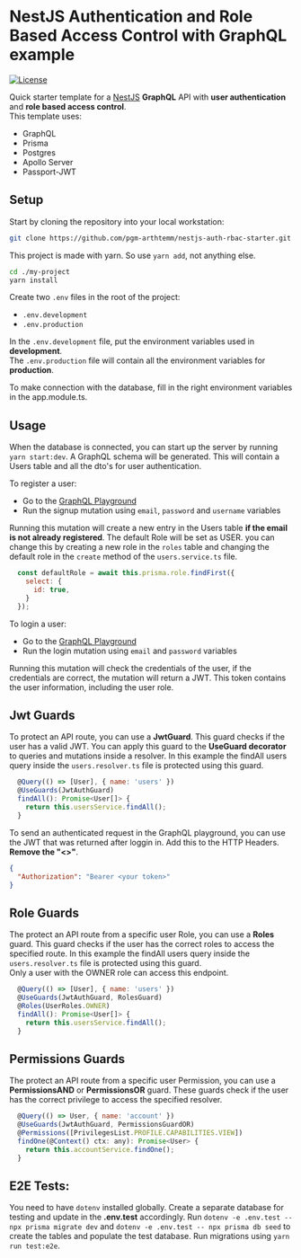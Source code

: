 # NestJS Authentication and Role Based Access Control with GraphQL example

[![License](https://img.shields.io/github/license/saluki/nestjs-template.svg)](https://github.com/pgm-arthtemm/nestjs-auth-rbac-starter/blob/main/LICENSE)

Quick starter template for a [NestJS](https://nestjs.com/) **GraphQL** API with **user authentication** and **role based access control**.  
This template uses:

- GraphQL
- Prisma
- Postgres
- Apollo Server
- Passport-JWT

## Setup

Start by cloning the repository into your local workstation:

```sh
git clone https://github.com/pgm-arthtemm/nestjs-auth-rbac-starter.git my-project
```

This project is made with yarn. So use `yarn add`, not anything else.

```sh
cd ./my-project
yarn install
```

Create two `.env` files in the root of the project:

- `.env.development`
- `.env.production`

In the `.env.development` file, put the environment variables used in **development**.  
The `.env.production` file will contain all the environment variables for **production**.

To make connection with the database, fill in the right environment variables in the app.module.ts.

## Usage

When the database is connected, you can start up the server by running `yarn start:dev`.
A GraphQL schema will be generated. This will contain a Users table and all the dto's for user authentication.

To register a user:

- Go to the [GraphQL Playground](http://localhost:4000/graphql)
- Run the signup mutation using `email`, `password` and `username` variables

Running this mutation will create a new entry in the Users table **if the email is not already registered**.
The default Role will be set as USER. you can change this by creating a new role in the `roles` table and changing the default role in the `create` method of the `users.service.ts` file.

```js
  const defaultRole = await this.prisma.role.findFirst({
    select: {
      id: true,
    }
  });
```

To login a user:

- Go to the [GraphQL Playground](http://localhost:4000/graphql)
- Run the login mutation using `email` and `password` variables

Running this mutation will check the credentials of the user, if the credentials are correct, the mutation will return a JWT.
This token contains the user information, including the user role.

## Jwt Guards

To protect an API route, you can use a **JwtGuard**. This guard checks if the user has a valid JWT. You can apply this guard to the **UseGuard decorator** to queries and mutations inside a resolver.
In this example the findAll users query inside the `users.resolver.ts` file is protected using this guard.

```js
  @Query(() => [User], { name: 'users' })
  @UseGuards(JwtAuthGuard)
  findAll(): Promise<User[]> {
    return this.usersService.findAll();
  }
```

To send an authenticated request in the GraphQL playground, you can use the JWT that was returned after loggin in.
Add this to the HTTP Headers.  
**Remove the "<>"**.

```json
{
  "Authorization": "Bearer <your token>"
}
```

## Role Guards

The protect an API route from a specific user Role, you can use a **Roles** guard. This guard checks if the user has the correct roles to access the specified route.
In this example the findAll users query inside the `users.resolver.ts` file is protected using this guard.  
Only a user with the OWNER role can access this endpoint.

```js
  @Query(() => [User], { name: 'users' })
  @UseGuards(JwtAuthGuard, RolesGuard)
  @Roles(UserRoles.OWNER)
  findAll(): Promise<User[]> {
    return this.usersService.findAll();
  }
```


## Permissions Guards

The protect an API route from a specific user Permission, you can use a **PermissionsAND** or **PermissionsOR** guard. These guards check if the user has the correct privilege to access the specified resolver.


```js
  @Query(() => User, { name: 'account' })
  @UseGuards(JwtAuthGuard, PermissionsGuardOR)
  @Permissions([PrivilegesList.PROFILE.CAPABILITIES.VIEW])
  findOne(@Context() ctx: any): Promise<User> {
    return this.accountService.findOne();
  }
```

##  E2E Tests:

You need to have `dotenv` installed globally. Create a separate database for testing and update in the **.env.test** accordingly.
Run `dotenv -e .env.test -- npx prisma migrate dev` and `dotenv -e .env.test -- npx prisma db seed` to create the tables and populate the test database. Run migrations using `yarn run test:e2e`.

